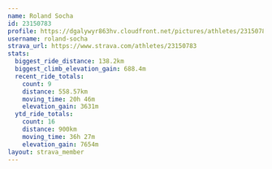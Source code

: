 ```yaml
---
name: Roland Socha
id: 23150783
profile: https://dgalywyr863hv.cloudfront.net/pictures/athletes/23150783/14745672/4/large.jpg
username: roland-socha
strava_url: https://www.strava.com/athletes/23150783
stats:
  biggest_ride_distance: 138.2km
  biggest_climb_elevation_gain: 688.4m
  recent_ride_totals:
    count: 9
    distance: 558.57km
    moving_time: 20h 46m
    elevation_gain: 3631m
  ytd_ride_totals:
    count: 16
    distance: 900km
    moving_time: 36h 27m
    elevation_gain: 7654m
layout: strava_member
--- 
```

